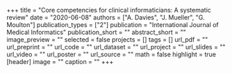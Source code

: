 +++
title = "Core competencies for clinical informaticians: A systematic review"
date = "2020-06-08"
authors = ["A. Davies", "J. Mueller", "G. Moulton"]
publication_types = ["2"]
publication = "International Journal of Medical Informatics"
publication_short = ""
abstract_short = ""
image_preview = ""
selected = false
projects = []
tags = []
url_pdf = ""
url_preprint = ""
url_code = ""
url_dataset = ""
url_project = ""
url_slides = ""
url_video = ""
url_poster = ""
url_source = ""
math = false
highlight = true
[header]
image = ""
caption = ""
+++
